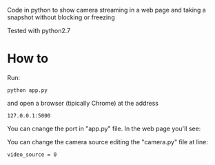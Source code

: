 Code in python to show camera streaming in a web page and taking a snapshot without blocking or freezing

Tested with python2.7

<h1>How to</h1>

Run:

`python app.py`

and open a browser (tipically Chrome) at the address

`127.0.0.1:5000`

You can cnange the port in "app.py" file.
In the web page you'll see:








You can change the camera source editing the "camera.py" file at line:

`video_source = 0`
